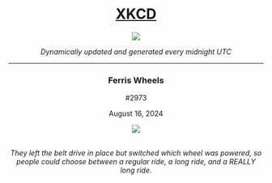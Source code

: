 
<h1 align="center"><a href="https://xkcd.com">XKCD</a></h1>
<div align="center">
    <img src="https://img.shields.io/github/last-commit/ShashashankThakur/XKCD?label=last%20updated" />
</div>

<p align="center"><i>Dynamically updated and generated every midnight UTC</i></p>
<hr>
<div align="center">
    <h3><strong>Ferris Wheels</strong></h3>
    <p>#2973</p>
    <p>August 16, 2024</p>
    <img src="https://imgs.xkcd.com/comics/ferris_wheels.png">
    <br></br>
    <p><i>They left the belt drive in place but switched which wheel was powered, so people could choose between a regular ride, a long ride, and a REALLY long ride.</i></p>
</div>
